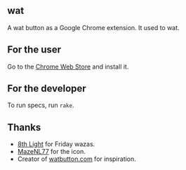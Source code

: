 ## wat

A wat button as a Google Chrome extension.  It used to wat.

## For the user

Go to the [Chrome Web Store](https://chrome.google.com/webstore/detail/) and install it.

## For the developer

To run specs, run `rake`.

## Thanks

* [8th Light](http://8thlight.com/) for Friday wazas.
* [MazeNL77](http://mazenl77.deviantart.com/) for the icon.
* Creator of [watbutton.com](http://watbutton.com/) for inspiration.
